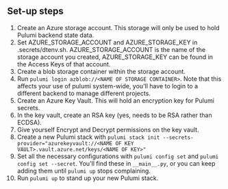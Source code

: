 ## Set-up steps

1. Create an Azure storage account. This storage will only be used to hold Pulumi backend state data.
2. Set AZURE_STORAGE_ACCOUNT and AZURE_STORAGE_KEY in .secrets/dtenv.sh. AZURE_STORAGE_ACCOUNT is the name of the storage account you created, AZURE_STORAGE_KEY can be found in the Access Keys of that account.
3. Create a blob storage container within the storage account.
4. Run `pulumi login azblob://<NAME OF STORAGE CONTAINER>`. Note that this affects your use of pulumi system-wide, you'll have to login to a different backend to manage different projects.
5. Create an Azure Key Vault. This will hold an encryption key for Pulumi secrets.
6. In the key vault, create an RSA key (yes, needs to be RSA rather than ECDSA).
7. Give yourself Encrypt and Decrypt permissions on the key vault.
9. Create a new Pulumi stack with `pulumi stack init --secrets-provider="azurekeyvault://<NAME OF KEY VAULT>.vault.azure.net/keys/<NAME OF KEY>"`
10. Set all the necessary configurations with `pulumi config set` and `pulumi config set --secret`. You'll find these in `__main__.py`, or you can keep adding them until `pulumi up` stops complaining.
10. Run `pulumi up` to stand up your new Pulumi stack.
